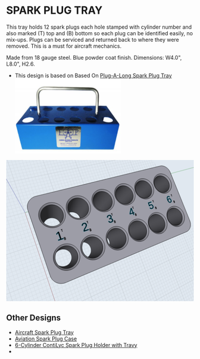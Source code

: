 # SPARK PLUG TRAY

This tray holds 12 spark plugs each hole stamped with cylinder number and also marked (T) top and (B) bottom so each plug can be identified easily, no mix-ups. Plugs can be serviced and returned back to where they were removed. This is a must for aircraft mechanics.

Made from 18 gauge steel.
Blue powder coat finish.
Dimensions: W4.0", L8.0", H2.6.



* This design is based on Based On [Plug-A-Long Spark Plug Tray](https://www.aircraftspruce.com/catalog/topages/plugalong.php#productMainImage)
![](images/plug-a-long.png)



![parts](images/sparkplug_rack.PNG)




## Other Designs

* [Aircraft Spark Plug Tray](https://www.thingiverse.com/thing:3587648)
* [Aviation Spark Plug Case](https://www.thingiverse.com/thing:3677959)
* [6-Cylinder ContiLyc Spark Plug Holder with Travy](https://www.thingiverse.com/thing:4618692)
* 